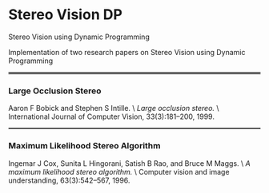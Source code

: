 # Stereo Vision DP
Stereo Vision using Dynamic Programming

Implementation of two research papers on Stereo Vision using Dynamic Programming

<hr style="border:2px solid gray"> </hr>

### Large Occlusion Stereo

Aaron F Bobick and Stephen S Intille. \ *Large occlusion stereo.* \ International Journal of Computer Vision, 33(3):181–200, 1999.


<hr style="border:1px solid gray"> </hr>

### Maximum Likelihood Stereo Algorithm

Ingemar J Cox, Sunita L Hingorani, Satish B Rao, and Bruce M Maggs. \ *A maximum likelihood stereo algorithm.* \ Computer vision and image understanding, 63(3):542–567, 1996.